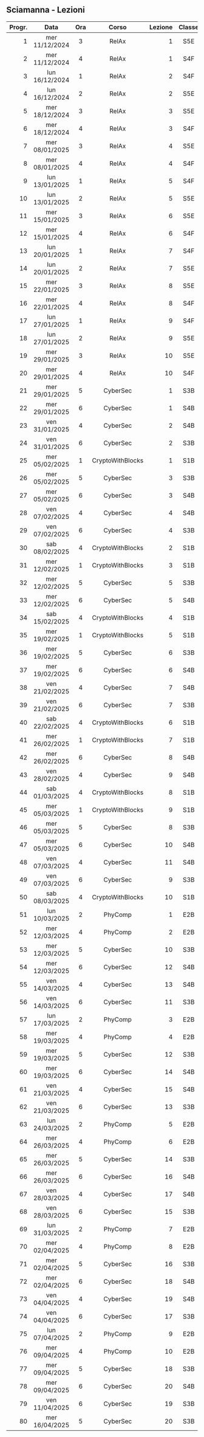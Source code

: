 ## Sciamanna - Lezioni

|Progr.| Data | Ora | Corso | Lezione | Classe |
|--:|:-:|:-:|:-:|--:|:-:|
|1|mer 11/12/2024|3|RelAx|1|S5E|
|2|mer 11/12/2024|4|RelAx|1|S4F|
|3|lun 16/12/2024|1|RelAx|2|S4F|
|4|lun 16/12/2024|2|RelAx|2|S5E|
|5|mer 18/12/2024|3|RelAx|3|S5E|
|6|mer 18/12/2024|4|RelAx|3|S4F|
|7|mer 08/01/2025|3|RelAx|4|S5E|
|8|mer 08/01/2025|4|RelAx|4|S4F|
|9|lun 13/01/2025|1|RelAx|5|S4F|
|10|lun 13/01/2025|2|RelAx|5|S5E|
|11|mer 15/01/2025|3|RelAx|6|S5E|
|12|mer 15/01/2025|4|RelAx|6|S4F|
|13|lun 20/01/2025|1|RelAx|7|S4F|
|14|lun 20/01/2025|2|RelAx|7|S5E|
|15|mer 22/01/2025|3|RelAx|8|S5E|
|16|mer 22/01/2025|4|RelAx|8|S4F|
|17|lun 27/01/2025|1|RelAx|9|S4F|
|18|lun 27/01/2025|2|RelAx|9|S5E|
|19|mer 29/01/2025|3|RelAx|10|S5E|
|20|mer 29/01/2025|4|RelAx|10|S4F|
|21|mer 29/01/2025|5|CyberSec|1|S3B|
|22|mer 29/01/2025|6|CyberSec|1|S4B|
|23|ven 31/01/2025|4|CyberSec|2|S4B|
|24|ven 31/01/2025|6|CyberSec|2|S3B|
|25|mer 05/02/2025|1|CryptoWithBlocks|1|S1B|
|26|mer 05/02/2025|5|CyberSec|3|S3B|
|27|mer 05/02/2025|6|CyberSec|3|S4B|
|28|ven 07/02/2025|4|CyberSec|4|S4B|
|29|ven 07/02/2025|6|CyberSec|4|S3B|
|30|sab 08/02/2025|4|CryptoWithBlocks|2|S1B|
|31|mer 12/02/2025|1|CryptoWithBlocks|3|S1B|
|32|mer 12/02/2025|5|CyberSec|5|S3B|
|33|mer 12/02/2025|6|CyberSec|5|S4B|
|34|sab 15/02/2025|4|CryptoWithBlocks|4|S1B|
|35|mer 19/02/2025|1|CryptoWithBlocks|5|S1B|
|36|mer 19/02/2025|5|CyberSec|6|S3B|
|37|mer 19/02/2025|6|CyberSec|6|S4B|
|38|ven 21/02/2025|4|CyberSec|7|S4B|
|39|ven 21/02/2025|6|CyberSec|7|S3B|
|40|sab 22/02/2025|4|CryptoWithBlocks|6|S1B|
|41|mer 26/02/2025|1|CryptoWithBlocks|7|S1B|
|42|mer 26/02/2025|6|CyberSec|8|S4B|
|43|ven 28/02/2025|4|CyberSec|9|S4B|
|44|sab 01/03/2025|4|CryptoWithBlocks|8|S1B|
|45|mer 05/03/2025|1|CryptoWithBlocks|9|S1B|
|46|mer 05/03/2025|5|CyberSec|8|S3B|
|47|mer 05/03/2025|6|CyberSec|10|S4B|
|48|ven 07/03/2025|4|CyberSec|11|S4B|
|49|ven 07/03/2025|6|CyberSec|9|S3B|
|50|sab 08/03/2025|4|CryptoWithBlocks|10|S1B|
|51|lun 10/03/2025|2|PhyComp|1|E2B|
|52|mer 12/03/2025|4|PhyComp|2|E2B|
|53|mer 12/03/2025|5|CyberSec|10|S3B|
|54|mer 12/03/2025|6|CyberSec|12|S4B|
|55|ven 14/03/2025|4|CyberSec|13|S4B|
|56|ven 14/03/2025|6|CyberSec|11|S3B|
|57|lun 17/03/2025|2|PhyComp|3|E2B|
|58|mer 19/03/2025|4|PhyComp|4|E2B|
|59|mer 19/03/2025|5|CyberSec|12|S3B|
|60|mer 19/03/2025|6|CyberSec|14|S4B|
|61|ven 21/03/2025|4|CyberSec|15|S4B|
|62|ven 21/03/2025|6|CyberSec|13|S3B|
|63|lun 24/03/2025|2|PhyComp|5|E2B|
|64|mer 26/03/2025|4|PhyComp|6|E2B|
|65|mer 26/03/2025|5|CyberSec|14|S3B|
|66|mer 26/03/2025|6|CyberSec|16|S4B|
|67|ven 28/03/2025|4|CyberSec|17|S4B|
|68|ven 28/03/2025|6|CyberSec|15|S3B|
|69|lun 31/03/2025|2|PhyComp|7|E2B|
|70|mer 02/04/2025|4|PhyComp|8|E2B|
|71|mer 02/04/2025|5|CyberSec|16|S3B|
|72|mer 02/04/2025|6|CyberSec|18|S4B|
|73|ven 04/04/2025|4|CyberSec|19|S4B|
|74|ven 04/04/2025|6|CyberSec|17|S3B|
|75|lun 07/04/2025|2|PhyComp|9|E2B|
|76|mer 09/04/2025|4|PhyComp|10|E2B|
|77|mer 09/04/2025|5|CyberSec|18|S3B|
|78|mer 09/04/2025|6|CyberSec|20|S4B|
|79|ven 11/04/2025|6|CyberSec|19|S3B|
|80|mer 16/04/2025|5|CyberSec|20|S3B|


